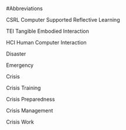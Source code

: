 #Abbreviations

CSRL Computer Supported Reflective Learning

TEI Tangible Embodied Interaction

HCI Human Computer Interaction

Disaster

Emergency

Crisis

Crisis Training

Crisis Preparedness

Crisis Management

Crisis Work